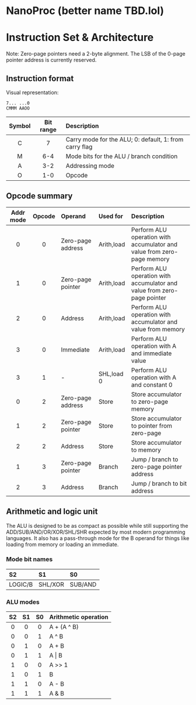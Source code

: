 
# NanoProc (better name TBD.lol)

# Instruction Set & Architecture
Note: Zero-page pointers need a 2-byte alignment. The LSB of the 0-page pointer address is currently reserved.

## Instruction format

Visual representation:
```
7... ...0
CMMM AAOO
```

| Symbol | Bit range | Description
| :----: | :-------: | :----------
|   C    |     7     | Carry mode for the ALU; 0: default, 1: from carry flag
|   M    |    6-4    | Mode bits for the ALU / branch condition
|   A    |    3-2    | Addressing mode
|   O    |    1-0    | Opcode

## Opcode summary
| Addr mode | Opcode | Operand           | Used for   | Description
| :-------: | :----: | :---------------- | :--------- | :----------
|     0     |    0   | Zero-page address | Arith,load | Perform ALU operation with accumulator and value from zero-page memory
|     1     |    0   | Zero-page pointer | Arith,load | Perform ALU operation with accumulator and value from zero-page pointer
|     2     |    0   | Address           | Arith,load | Perform ALU operation with accumulator and value from memory
|     3     |    0   | Immediate         | Arith,load | Perform ALU operation with A and immediate value
|     3     |    1   | -                 | SHL,load 0 | Perform ALU operation with A and constant 0
|     0     |    2   | Zero-page address | Store      | Store accumulator to zero-page memory
|     1     |    2   | Zero-page pointer | Store      | Store accumulator to pointer from zero-page
|     2     |    2   | Address           | Store      | Store accumulator to memory
|     1     |    3   | Zero-page pointer | Branch     | Jump / branch to zero-page pointer address
|     2     |    3   | Address           | Branch     | Jump / branch to bit address

## Arithmetic and logic unit
The ALU is designed to be as compact as possible while still supporting the ADD/SUB/AND/OR/XOR/SHL/SHR expected by most modern programming languages. It also has a pass-through mode for the B operand for things like loading from memory or loading an immediate.

### Mode bit names
| S2      | S1      | S0
| :------ | :------ | :------
| LOGIC/B | SHL/XOR | SUB/AND

### ALU modes
| S2  | S1  | S0  | Arithmetic operation
| :-: | :-: | :-: | :-------------------
|  0  |  0  |  0  | A + (A ^ B)
|  0  |  0  |  1  | A ^ B
|  0  |  1  |  0  | A + B
|  0  |  1  |  1  | A \| B
|  1  |  0  |  0  | A >> 1
|  1  |  0  |  1  | B
|  1  |  1  |  0  | A - B
|  1  |  1  |  1  | A & B
